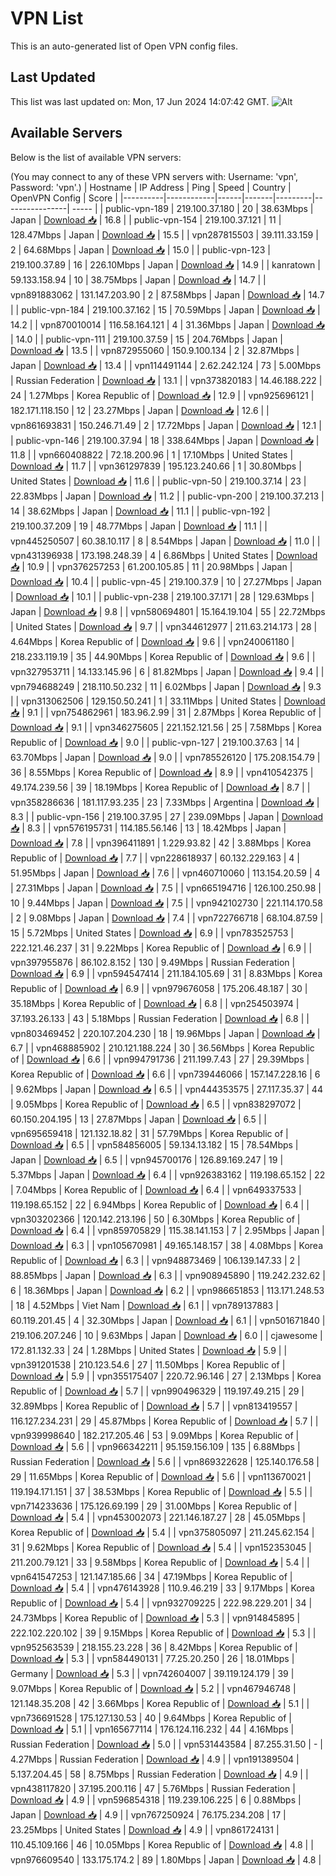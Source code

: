 # VPN List

This is an auto-generated list of Open VPN config files.

## Last Updated

This list was last updated on: Mon, 17 Jun 2024 14:07:42 GMT.
![Alt](https://repobeats.axiom.co/api/embed/186b98318ef1479477931607c1ad7d823f12451f.svg "Repobeats analytics image")

## Available Servers

Below is the list of available VPN servers:

(You may connect to any of these VPN servers with: Username: 'vpn', Password: 'vpn'.)
| Hostname | IP Address | Ping | Speed | Country | OpenVPN Config | Score |
|----------|------------|------|-------|---------|----------------| ----- |
| public-vpn-189 | 219.100.37.180 | 20 | 38.63Mbps | Japan | [Download 📥](./configs/server_0_JP.ovpn) | 16.8 |
| public-vpn-154 | 219.100.37.121 | 11 | 128.47Mbps | Japan | [Download 📥](./configs/server_1_JP.ovpn) | 15.5 |
| vpn287815503 | 39.111.33.159 | 2 | 64.68Mbps | Japan | [Download 📥](./configs/server_2_JP.ovpn) | 15.0 |
| public-vpn-123 | 219.100.37.89 | 16 | 226.10Mbps | Japan | [Download 📥](./configs/server_3_JP.ovpn) | 14.9 |
| kanratown | 59.133.158.94 | 10 | 38.75Mbps | Japan | [Download 📥](./configs/server_4_JP.ovpn) | 14.7 |
| vpn891883062 | 131.147.203.90 | 2 | 87.58Mbps | Japan | [Download 📥](./configs/server_5_JP.ovpn) | 14.7 |
| public-vpn-184 | 219.100.37.162 | 15 | 70.59Mbps | Japan | [Download 📥](./configs/server_6_JP.ovpn) | 14.2 |
| vpn870010014 | 116.58.164.121 | 4 | 31.36Mbps | Japan | [Download 📥](./configs/server_7_JP.ovpn) | 14.0 |
| public-vpn-111 | 219.100.37.59 | 15 | 204.76Mbps | Japan | [Download 📥](./configs/server_8_JP.ovpn) | 13.5 |
| vpn872955060 | 150.9.100.134 | 2 | 32.87Mbps | Japan | [Download 📥](./configs/server_9_JP.ovpn) | 13.4 |
| vpn114491144 | 2.62.242.124 | 73 | 5.00Mbps | Russian Federation | [Download 📥](./configs/server_10_RU.ovpn) | 13.1 |
| vpn373820183 | 14.46.188.222 | 24 | 1.27Mbps | Korea Republic of | [Download 📥](./configs/server_11_KR.ovpn) | 12.9 |
| vpn925696121 | 182.171.118.150 | 12 | 23.27Mbps | Japan | [Download 📥](./configs/server_12_JP.ovpn) | 12.6 |
| vpn861693831 | 150.246.71.49 | 2 | 17.72Mbps | Japan | [Download 📥](./configs/server_13_JP.ovpn) | 12.1 |
| public-vpn-146 | 219.100.37.94 | 18 | 338.64Mbps | Japan | [Download 📥](./configs/server_14_JP.ovpn) | 11.8 |
| vpn660408822 | 72.18.200.96 | 1 | 17.10Mbps | United States | [Download 📥](./configs/server_15_US.ovpn) | 11.7 |
| vpn361297839 | 195.123.240.66 | 1 | 30.80Mbps | United States | [Download 📥](./configs/server_16_US.ovpn) | 11.6 |
| public-vpn-50 | 219.100.37.14 | 23 | 22.83Mbps | Japan | [Download 📥](./configs/server_17_JP.ovpn) | 11.2 |
| public-vpn-200 | 219.100.37.213 | 14 | 38.62Mbps | Japan | [Download 📥](./configs/server_18_JP.ovpn) | 11.1 |
| public-vpn-192 | 219.100.37.209 | 19 | 48.77Mbps | Japan | [Download 📥](./configs/server_19_JP.ovpn) | 11.1 |
| vpn445250507 | 60.38.10.117 | 8 | 8.54Mbps | Japan | [Download 📥](./configs/server_20_JP.ovpn) | 11.0 |
| vpn431396938 | 173.198.248.39 | 4 | 6.86Mbps | United States | [Download 📥](./configs/server_21_US.ovpn) | 10.9 |
| vpn376257253 | 61.200.105.85 | 11 | 20.98Mbps | Japan | [Download 📥](./configs/server_22_JP.ovpn) | 10.4 |
| public-vpn-45 | 219.100.37.9 | 10 | 27.27Mbps | Japan | [Download 📥](./configs/server_23_JP.ovpn) | 10.1 |
| public-vpn-238 | 219.100.37.171 | 28 | 129.63Mbps | Japan | [Download 📥](./configs/server_24_JP.ovpn) | 9.8 |
| vpn580694801 | 15.164.19.104 | 55 | 22.72Mbps | United States | [Download 📥](./configs/server_25_US.ovpn) | 9.7 |
| vpn344612977 | 211.63.214.173 | 28 | 4.64Mbps | Korea Republic of | [Download 📥](./configs/server_26_KR.ovpn) | 9.6 |
| vpn240061180 | 218.233.119.19 | 35 | 44.90Mbps | Korea Republic of | [Download 📥](./configs/server_27_KR.ovpn) | 9.6 |
| vpn327953711 | 14.133.145.96 | 6 | 81.82Mbps | Japan | [Download 📥](./configs/server_28_JP.ovpn) | 9.4 |
| vpn794688249 | 218.110.50.232 | 11 | 6.02Mbps | Japan | [Download 📥](./configs/server_29_JP.ovpn) | 9.3 |
| vpn313062506 | 129.150.50.241 | 1 | 33.11Mbps | United States | [Download 📥](./configs/server_30_US.ovpn) | 9.1 |
| vpn754862961 | 183.96.2.99 | 31 | 2.87Mbps | Korea Republic of | [Download 📥](./configs/server_31_KR.ovpn) | 9.1 |
| vpn346275605 | 221.152.121.56 | 25 | 7.58Mbps | Korea Republic of | [Download 📥](./configs/server_32_KR.ovpn) | 9.0 |
| public-vpn-127 | 219.100.37.63 | 14 | 63.70Mbps | Japan | [Download 📥](./configs/server_33_JP.ovpn) | 9.0 |
| vpn785526120 | 175.208.154.79 | 36 | 8.55Mbps | Korea Republic of | [Download 📥](./configs/server_34_KR.ovpn) | 8.9 |
| vpn410542375 | 49.174.239.56 | 39 | 18.19Mbps | Korea Republic of | [Download 📥](./configs/server_35_KR.ovpn) | 8.7 |
| vpn358286636 | 181.117.93.235 | 23 | 7.33Mbps | Argentina | [Download 📥](./configs/server_36_AR.ovpn) | 8.3 |
| public-vpn-156 | 219.100.37.95 | 27 | 239.09Mbps | Japan | [Download 📥](./configs/server_37_JP.ovpn) | 8.3 |
| vpn576195731 | 114.185.56.146 | 13 | 18.42Mbps | Japan | [Download 📥](./configs/server_38_JP.ovpn) | 7.8 |
| vpn396411891 | 1.229.93.82 | 42 | 3.88Mbps | Korea Republic of | [Download 📥](./configs/server_39_KR.ovpn) | 7.7 |
| vpn228618937 | 60.132.229.163 | 4 | 51.95Mbps | Japan | [Download 📥](./configs/server_40_JP.ovpn) | 7.6 |
| vpn460710060 | 113.154.20.59 | 4 | 27.31Mbps | Japan | [Download 📥](./configs/server_41_JP.ovpn) | 7.5 |
| vpn665194716 | 126.100.250.98 | 10 | 9.44Mbps | Japan | [Download 📥](./configs/server_42_JP.ovpn) | 7.5 |
| vpn942102730 | 221.114.170.58 | 2 | 9.08Mbps | Japan | [Download 📥](./configs/server_43_JP.ovpn) | 7.4 |
| vpn722766718 | 68.104.87.59 | 15 | 5.72Mbps | United States | [Download 📥](./configs/server_44_US.ovpn) | 6.9 |
| vpn783525753 | 222.121.46.237 | 31 | 9.22Mbps | Korea Republic of | [Download 📥](./configs/server_45_KR.ovpn) | 6.9 |
| vpn397955876 | 86.102.8.152 | 130 | 9.49Mbps | Russian Federation | [Download 📥](./configs/server_46_RU.ovpn) | 6.9 |
| vpn594547414 | 211.184.105.69 | 31 | 8.83Mbps | Korea Republic of | [Download 📥](./configs/server_47_KR.ovpn) | 6.9 |
| vpn979676058 | 175.206.48.187 | 30 | 35.18Mbps | Korea Republic of | [Download 📥](./configs/server_48_KR.ovpn) | 6.8 |
| vpn254503974 | 37.193.26.133 | 43 | 5.18Mbps | Russian Federation | [Download 📥](./configs/server_49_RU.ovpn) | 6.8 |
| vpn803469452 | 220.107.204.230 | 18 | 19.96Mbps | Japan | [Download 📥](./configs/server_50_JP.ovpn) | 6.7 |
| vpn468885902 | 210.121.188.224 | 30 | 36.56Mbps | Korea Republic of | [Download 📥](./configs/server_51_KR.ovpn) | 6.6 |
| vpn994791736 | 211.199.7.43 | 27 | 29.39Mbps | Korea Republic of | [Download 📥](./configs/server_52_KR.ovpn) | 6.6 |
| vpn739446066 | 157.147.228.16 | 6 | 9.62Mbps | Japan | [Download 📥](./configs/server_53_JP.ovpn) | 6.5 |
| vpn444353575 | 27.117.35.37 | 44 | 9.05Mbps | Korea Republic of | [Download 📥](./configs/server_54_KR.ovpn) | 6.5 |
| vpn838297072 | 60.150.204.195 | 13 | 27.87Mbps | Japan | [Download 📥](./configs/server_55_JP.ovpn) | 6.5 |
| vpn695659418 | 121.132.18.82 | 31 | 57.79Mbps | Korea Republic of | [Download 📥](./configs/server_56_KR.ovpn) | 6.5 |
| vpn584856005 | 59.134.13.182 | 15 | 78.54Mbps | Japan | [Download 📥](./configs/server_57_JP.ovpn) | 6.5 |
| vpn945700176 | 126.89.169.247 | 19 | 5.37Mbps | Japan | [Download 📥](./configs/server_58_JP.ovpn) | 6.4 |
| vpn926383162 | 119.198.65.152 | 22 | 7.04Mbps | Korea Republic of | [Download 📥](./configs/server_59_KR.ovpn) | 6.4 |
| vpn649337533 | 119.198.65.152 | 22 | 6.94Mbps | Korea Republic of | [Download 📥](./configs/server_60_KR.ovpn) | 6.4 |
| vpn303202366 | 120.142.213.196 | 50 | 6.30Mbps | Korea Republic of | [Download 📥](./configs/server_61_KR.ovpn) | 6.4 |
| vpn859705829 | 115.38.141.153 | 7 | 2.95Mbps | Japan | [Download 📥](./configs/server_62_JP.ovpn) | 6.3 |
| vpn105670981 | 49.165.148.157 | 38 | 4.08Mbps | Korea Republic of | [Download 📥](./configs/server_63_KR.ovpn) | 6.3 |
| vpn948873469 | 106.139.147.33 | 2 | 88.85Mbps | Japan | [Download 📥](./configs/server_64_JP.ovpn) | 6.3 |
| vpn908945890 | 119.242.232.62 | 6 | 18.36Mbps | Japan | [Download 📥](./configs/server_65_JP.ovpn) | 6.2 |
| vpn986651853 | 113.171.248.53 | 18 | 4.52Mbps | Viet Nam | [Download 📥](./configs/server_66_VN.ovpn) | 6.1 |
| vpn789137883 | 60.119.201.45 | 4 | 32.30Mbps | Japan | [Download 📥](./configs/server_67_JP.ovpn) | 6.1 |
| vpn501671840 | 219.106.207.246 | 10 | 9.63Mbps | Japan | [Download 📥](./configs/server_68_JP.ovpn) | 6.0 |
| cjawesome | 172.81.132.33 | 24 | 1.28Mbps | United States | [Download 📥](./configs/server_69_US.ovpn) | 5.9 |
| vpn391201538 | 210.123.54.6 | 27 | 11.50Mbps | Korea Republic of | [Download 📥](./configs/server_70_KR.ovpn) | 5.9 |
| vpn355175407 | 220.72.96.146 | 27 | 2.13Mbps | Korea Republic of | [Download 📥](./configs/server_71_KR.ovpn) | 5.7 |
| vpn990496329 | 119.197.49.215 | 29 | 32.89Mbps | Korea Republic of | [Download 📥](./configs/server_72_KR.ovpn) | 5.7 |
| vpn813419557 | 116.127.234.231 | 29 | 45.87Mbps | Korea Republic of | [Download 📥](./configs/server_73_KR.ovpn) | 5.7 |
| vpn939998640 | 182.217.205.46 | 53 | 9.09Mbps | Korea Republic of | [Download 📥](./configs/server_74_KR.ovpn) | 5.6 |
| vpn966342211 | 95.159.156.109 | 135 | 6.88Mbps | Russian Federation | [Download 📥](./configs/server_75_RU.ovpn) | 5.6 |
| vpn869322628 | 125.140.176.58 | 29 | 11.65Mbps | Korea Republic of | [Download 📥](./configs/server_76_KR.ovpn) | 5.6 |
| vpn113670021 | 119.194.171.151 | 37 | 38.53Mbps | Korea Republic of | [Download 📥](./configs/server_77_KR.ovpn) | 5.5 |
| vpn714233636 | 175.126.69.199 | 29 | 31.00Mbps | Korea Republic of | [Download 📥](./configs/server_78_KR.ovpn) | 5.4 |
| vpn453002073 | 221.146.187.27 | 28 | 45.05Mbps | Korea Republic of | [Download 📥](./configs/server_79_KR.ovpn) | 5.4 |
| vpn375805097 | 211.245.62.154 | 31 | 9.62Mbps | Korea Republic of | [Download 📥](./configs/server_80_KR.ovpn) | 5.4 |
| vpn152353045 | 211.200.79.121 | 33 | 9.58Mbps | Korea Republic of | [Download 📥](./configs/server_81_KR.ovpn) | 5.4 |
| vpn641547253 | 121.147.185.66 | 34 | 47.19Mbps | Korea Republic of | [Download 📥](./configs/server_82_KR.ovpn) | 5.4 |
| vpn476143928 | 110.9.46.219 | 33 | 9.17Mbps | Korea Republic of | [Download 📥](./configs/server_83_KR.ovpn) | 5.4 |
| vpn932709225 | 222.98.229.201 | 34 | 24.73Mbps | Korea Republic of | [Download 📥](./configs/server_84_KR.ovpn) | 5.3 |
| vpn914845895 | 222.102.220.102 | 39 | 9.15Mbps | Korea Republic of | [Download 📥](./configs/server_85_KR.ovpn) | 5.3 |
| vpn952563539 | 218.155.23.228 | 36 | 8.42Mbps | Korea Republic of | [Download 📥](./configs/server_86_KR.ovpn) | 5.3 |
| vpn584490131 | 77.25.20.250 | 26 | 18.01Mbps | Germany | [Download 📥](./configs/server_87_DE.ovpn) | 5.3 |
| vpn742604007 | 39.119.124.179 | 39 | 9.07Mbps | Korea Republic of | [Download 📥](./configs/server_88_KR.ovpn) | 5.2 |
| vpn467946748 | 121.148.35.208 | 42 | 3.66Mbps | Korea Republic of | [Download 📥](./configs/server_89_KR.ovpn) | 5.1 |
| vpn736691528 | 175.127.130.53 | 40 | 9.64Mbps | Korea Republic of | [Download 📥](./configs/server_90_KR.ovpn) | 5.1 |
| vpn165677114 | 176.124.116.232 | 44 | 4.16Mbps | Russian Federation | [Download 📥](./configs/server_91_RU.ovpn) | 5.0 |
| vpn531443584 | 87.255.31.50 | - | 4.27Mbps | Russian Federation | [Download 📥](./configs/server_92_RU.ovpn) | 4.9 |
| vpn191389504 | 5.137.204.45 | 58 | 8.75Mbps | Russian Federation | [Download 📥](./configs/server_93_RU.ovpn) | 4.9 |
| vpn438117820 | 37.195.200.116 | 47 | 5.76Mbps | Russian Federation | [Download 📥](./configs/server_94_RU.ovpn) | 4.9 |
| vpn596854318 | 119.239.106.225 | 6 | 0.88Mbps | Japan | [Download 📥](./configs/server_95_JP.ovpn) | 4.9 |
| vpn767250924 | 76.175.234.208 | 17 | 23.25Mbps | United States | [Download 📥](./configs/server_96_US.ovpn) | 4.9 |
| vpn861724131 | 110.45.109.166 | 46 | 10.05Mbps | Korea Republic of | [Download 📥](./configs/server_97_KR.ovpn) | 4.8 |
| vpn976609540 | 133.175.174.2 | 89 | 1.80Mbps | Japan | [Download 📥](./configs/server_98_JP.ovpn) | 4.8 |
